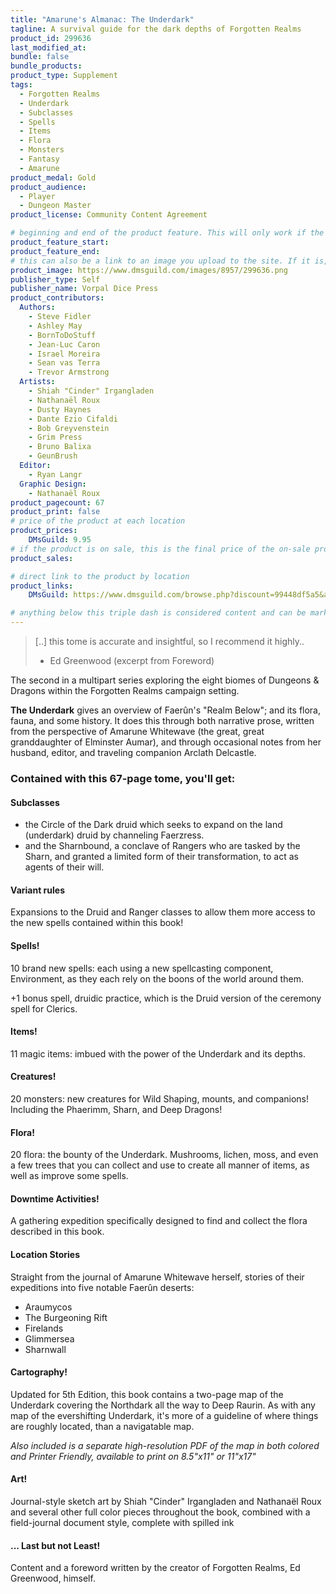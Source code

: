 ```yaml
---
title: "Amarune's Almanac: The Underdark"
tagline: A survival guide for the dark depths of Forgotten Realms
product_id: 299636
last_modified_at:
bundle: false
bundle_products:
product_type: Supplement
tags:
  - Forgotten Realms
  - Underdark
  - Subclasses
  - Spells
  - Items
  - Flora
  - Monsters
  - Fantasy
  - Amarune
product_medal: Gold
product_audience:
  - Player
  - Dungeon Master
product_license: Community Content Agreement

# beginning and end of the product feature. This will only work if the site is updated within several weeks of when the feature is supposed to happen. Making a new post counts as updating.
product_feature_start: 
product_feature_end: 
# this can also be a link to an image you upload to the site. If it is, it must start with a "/" or be a full link
product_image: https://www.dmsguild.com/images/8957/299636.png
publisher_type: Self
publisher_name: Vorpal Dice Press
product_contributors:
  Authors:
    - Steve Fidler
    - Ashley May
    - BornToDoStuff
    - Jean-Luc Caron
    - Israel Moreira
    - Sean vas Terra
    - Trevor Armstrong
  Artists:
    - Shiah "Cinder" Irgangladen
    - Nathanaël Roux
    - Dusty Haynes
    - Dante Ezio Cifaldi
    - Bob Greyvenstein
    - Grim Press
    - Bruno Balixa
    - GeunBrush
  Editor:
    - Ryan Langr
  Graphic Design:
    - Nathanaël Roux
product_pagecount: 67
product_print: false
# price of the product at each location
product_prices:
    DMsGuild: 9.95
# if the product is on sale, this is the final price of the on-sale product for each location that it is on sale. The sales % will be calculated and displayed based on the difference between product_prices and product_sales
product_sales:

# direct link to the product by location
product_links:
    DMsGuild: https://www.dmsguild.com/browse.php?discount=99448df5a5&affiliate_id=1713687

# anything below this triple dash is considered content and can be markup or html. It should be fully HTML compatible as long as your tags are formatted correctly.
---
```

> [..] this tome is accurate and insightful, so I recommend it highly..
> - Ed Greenwood (excerpt from Foreword)

The second in a multipart series exploring the eight biomes of Dungeons & Dragons within the Forgotten Realms campaign setting.

**The Underdark** gives an overview of Faerûn's "Realm Below"; and its flora, fauna, and some history. It does this through both narrative prose, written from the perspective of Amarune Whitewave (the great, great granddaughter of Elminster Aumar), and through occasional notes from her husband, editor, and traveling companion Arclath Delcastle.

### Contained with this 67-page tome, you'll get:

#### Subclasses
- the Circle of the Dark druid which seeks to expand on the land (underdark) druid by channeling Faerzress.
- and the Sharnbound, a conclave of Rangers who are tasked by the Sharn, and granted a limited form of their transformation, to act as agents of their will.

#### Variant rules
Expansions to the Druid and Ranger classes to allow them more access to the new spells contained within this book!

#### Spells!
10 brand new spells: each using a new spellcasting component, Environment, as they each rely on the boons of the world around them.

+1 bonus spell, druidic practice, which is the Druid version of the ceremony spell for Clerics.

#### Items!
11 magic items: imbued with the power of the Underdark and its depths.

#### Creatures!
20 monsters: new creatures for Wild Shaping, mounts, and companions! Including the Phaerimm, Sharn, and Deep Dragons!

#### Flora!
20 flora: the bounty of the Underdark. Mushrooms, lichen, moss, and even a few trees that you can collect and use to create all manner of items, as well as improve some spells.

#### Downtime Activities!
A gathering expedition specifically designed to find and collect the flora described in this book.

#### Location Stories
Straight from the journal of Amarune Whitewave herself, stories of their expeditions into five notable Faerûn deserts:
- Araumycos
- The Burgeoning Rift
- Firelands
- Glimmersea
- Sharnwall

#### Cartography!
Updated for 5th Edition, this book contains a two-page map of the Underdark covering the Northdark all the way to Deep Raurin. As with any map of the evershifting Underdark, it's more of a guideline of where things are roughly located, than a navigatable map.

*Also included is a separate high-resolution PDF of the map in both colored and Printer Friendly, available to print on 8.5"x11" or 11"x17"*

#### Art!
Journal-style sketch art by Shiah "Cinder" Irgangladen and Nathanaël Roux and several other full color pieces throughout the book, combined with a field-journal document style, complete with spilled ink

#### ... Last but not Least!

Content and a foreword written by the creator of Forgotten Realms, Ed Greenwood, himself.